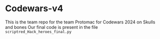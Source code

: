 # Codewars-v4
This is the team repo for the team Protomac for Codewars 2024 on Skulls and bones
Our final code is present in the file `scriptred_Hack_heroes_final.py`